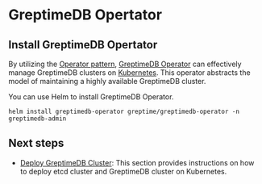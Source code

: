 # GreptimeDB Opertator

## Install GreptimeDB Opertator

By utilizing the [Operator pattern](https://kubernetes.io/docs/concepts/extend-kubernetes/operator/),
[GreptimeDB Operator](https://github.com/GreptimeTeam/greptimedb-operator) can effectively manage GreptimeDB clusters on [Kubernetes](https://kubernetes.io/).
This operator abstracts the model of maintaining a highly available GreptimeDB cluster.

You can use Helm to install GreptimeDB Operator.

```shell
helm install greptimedb-operator greptime/greptimedb-operator -n greptimedb-admin
```

<!-- TODO: more feature instructions of GreptimeDB Operator -->

## Next steps

- [Deploy GreptimeDB Cluster](deploy-greptimedb-cluster.md): This section provides instructions on how to deploy etcd cluster and GreptimeDB cluster on Kubernetes.
